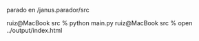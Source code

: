 parado en /janus.parador/src

ruiz@MacBook src % python main.py
ruiz@MacBook src % open ../output/index.html